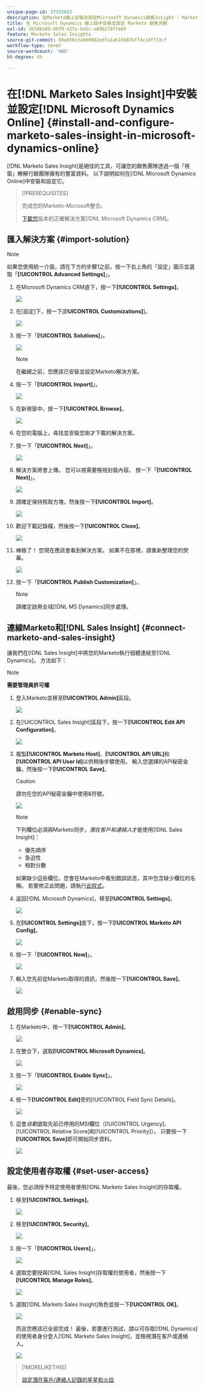 ```yaml
---
unique-page-id: 37355602
description: 在Marketo線上安裝及設定Microsoft Dynamics銷售Insight - Marketo檔案 — 產品檔案
title: 在 Microsoft Dynamics 線上版中安裝及設定 Marketo 銷售洞察
exl-id: 3b58b109-96f9-427e-be5c-a8db270ffe69
feature: Marketo Sales Insights
source-git-commit: 09a656c3a0d0002edfa1a61b987bff4c1dff33cf
workflow-type: tm+mt
source-wordcount: '405'
ht-degree: 4%

---
```


# 在[!DNL Marketo Sales Insight]中安裝並設定[!DNL Microsoft Dynamics Online] {#install-and-configure-marketo-sales-insight-in-microsoft-dynamics-online}

[!DNL Marketo Sales Insight]是絕佳的工具，可讓您的銷售團隊透過一個「視窗」瞭解行銷團隊擁有的豐富資料。 以下說明如何在[!DNL Microsoft Dynamics Online]中安裝和設定它。

>[!PREREQUISITES]
>
>完成您的Marketo-Microsoft整合。
>
>[下載您](/help/marketo/product-docs/marketo-sales-insight/msi-for-microsoft-dynamics/installing/download-the-marketo-sales-insight-solution-for-microsoft-dynamics.md)版本的正確解決方案[!DNL Microsoft Dynamics CRM]。

## 匯入解決方案 {#import-solution}

>[!NOTE]
>
>如果您使用統一介面，請在下方的步驟1之前，按一下右上角的「設定」圖示並選取「**[!UICONTROL Advanced Settings]**」。

1. 在Microsoft Dynamics CRM底下，按一下&#x200B;**[!UICONTROL Settings]**。

   ![](assets/image2014-12-12-9-3a4-3a56-1.png)

1. 在[設定]下，按一下[**[!UICONTROL Customizations]**]。

   ![](assets/image2015-4-29-14-3a22-3a1-1.png)

1. 按一下「**[!UICONTROL Solutions]**」。

   ![](assets/image2014-12-12-9-3a5-3a17-1.png)

   >[!NOTE]
   >
   >在繼續之前，您應該已安裝並設定Marketo解決方案。

1. 按一下「**[!UICONTROL Import]**」。

   ![](assets/image2014-12-12-9-3a5-3a27-1.png)

1. 在新視窗中，按一下&#x200B;**[!UICONTROL Browse]**。

   ![](assets/image2014-12-12-9-3a5-3a36-1.png)

1. 在您的電腦上，尋找並安裝您剛才下載的解決方案。

1. 按一下「**[!UICONTROL Next]**」。

   ![](assets/seven.png)

1. 解決方案將會上傳。 您可以視需要檢視封裝內容。 按一下「**[!UICONTROL Next]**」。

   ![](assets/image2014-12-12-9-3a6-3a10-1.png)

1. 請確定保持核取方塊，然後按一下&#x200B;**[!UICONTROL Import]**。

   ![](assets/image2014-12-12-9-3a6-3a19-1.png)

1. 歡迎下載記錄檔，然後按一下&#x200B;**[!UICONTROL Close]**。

   ![](assets/image2014-12-12-9-3a6-3a29-1.png)

1. 棒極了！ 您現在應該會看到解決方案。 如果不在那裡，請重新整理您的熒幕。

   ![](assets/eleven.png)

1. 按一下「**[!UICONTROL Publish Customization]**」。

   >[!NOTE]
   >
   >請確定啟用全域[!DNL MS Dynamics]同步處理。

## 連線Marketo和[!DNL Sales Insight] {#connect-marketo-and-sales-insight}

讓我們在[!DNL Sales Insight]中將您的Marketo執行個體連結至[!DNL Dynamics]。 方法如下：

>[!NOTE]
>
>**需要管理員許可權**

1. 登入Marketo並移至&#x200B;**[!UICONTROL Admin]**&#x200B;區段。

   ![](assets/image2014-12-12-9-3a6-3a50-1.png)

1. 在[!UICONTROL Sales Insight]區段下，按一下&#x200B;**[!UICONTROL Edit API Configuration]**。

   ![](assets/image2014-12-12-9-3a7-3a0-1.png)

1. 複製&#x200B;**[!UICONTROL Marketo Host]**、**[!UICONTROL API URL]**&#x200B;和&#x200B;**[!UICONTROL API User Id]**&#x200B;以供稍後步驟使用。 輸入您選擇的API秘密金鑰，然後按一下&#x200B;**[!UICONTROL Save]**。

   >[!CAUTION]
   >
   >請勿在您的API秘密金鑰中使用&amp;符號。

   ![](assets/image2014-12-12-9-3a7-3a9-1.png)

   >[!NOTE]
   >
   >下列欄位必須與Marketo同步，_潛在客戶和連絡人_&#x200B;才能使用[!DNL Sales Insight]：
   >
   >* 優先順序
   >* 急迫性
   >* 相對分數
   >
   >如果缺少這些欄位，您會在Marketo中看到錯誤訊息，其中包含缺少欄位的名稱。 若要修正此問題，請執行[此程式](/help/marketo/product-docs/marketo-sales-insight/msi-for-microsoft-dynamics/setting-up-and-using/required-fields-for-syncing-marketo-with-dynamics.md)。

1. 返回[!DNL Microsoft Dynamics]，移至&#x200B;**[!UICONTROL Settings]**。

   ![](assets/image2014-12-12-9-3a7-3a25-1.png)

1. 在&#x200B;**[!UICONTROL Settings]**&#x200B;底下，按一下&#x200B;**[!UICONTROL Marketo API Config]**。

   ![](assets/image2014-12-12-9-3a7-3a34-1.png)

1. 按一下「**[!UICONTROL New]**」。

   ![](assets/image2014-12-12-9-3a8-3a8-1.png)

1. 輸入您先前從Marketo取得的資訊，然後按一下&#x200B;**[!UICONTROL Save]**。

   ![](assets/image2014-12-12-9-3a8-3a17-1.png)

## 啟用同步 {#enable-sync}

1. 在Marketo中，按一下&#x200B;**[!UICONTROL Admin]**。

   ![](assets/enable-one.png)

1. 在整合下，選取&#x200B;**[!UICONTROL Microsoft Dynamics]**。

   ![](assets/enable-two.png)

1. 按一下「**[!UICONTROL Enable Sync]**」。

   ![](assets/enable-three.png)

1. 按一下&#x200B;**[!UICONTROL Edit]**&#x200B;旁的[!UICONTROL Field Sync Details]。

   ![](assets/enable-four.png)

1. 這會&#x200B;_自動_&#x200B;選取先前已停用的MSI欄位（[!UICONTROL Urgency]、[!UICONTROL Relative Score]和[!UICONTROL Priority]）。 只要按一下&#x200B;**[!UICONTROL Save]**&#x200B;即可開始同步資料。

   ![](assets/enable-five.png)

## 設定使用者存取權 {#set-user-access}

最後，您必須授予特定使用者使用[!DNL Marketo Sales Insight]的存取權。

1. 移至&#x200B;**[!UICONTROL Settings]**。

   ![](assets/image2014-12-12-9-3a8-3a34-1.png)

1. 移至&#x200B;**[!UICONTROL Security]**。

   ![](assets/image2015-4-29-14-3a56-3a33-1.png)

1. 按一下「**[!UICONTROL Users]**」。

   ![](assets/image2015-4-29-14-3a57-3a46-1.png)

1. 選取您要授與[!DNL Sales Insight]存取權的使用者，然後按一下&#x200B;**[!UICONTROL Manage Roles]**。

   ![](assets/image2015-4-29-14-3a59-3a31-1.png)

1. 選取[!DNL Marketo Sales Insight]角色並按一下&#x200B;**[!UICONTROL OK]**。

   ![](assets/image2014-12-12-9-3a9-3a22-1.png)

   而且您應該已全部完成！ 最後，若要進行測試，請以可存取[!DNL Dynamics]的使用者身分登入[!DNL Marketo Sales Insight]，並檢視潛在客戶或連絡人。

   ![](assets/image2015-4-29-15-3a2-3a27-1.png)

>[!MORELIKETHIS]
>
>[設定潛在客戶/連絡人記錄的星星和火焰](/help/marketo/product-docs/marketo-sales-insight/msi-for-microsoft-dynamics/setting-up-and-using/setting-up-stars-and-flames-for-lead-contact-records.md)
